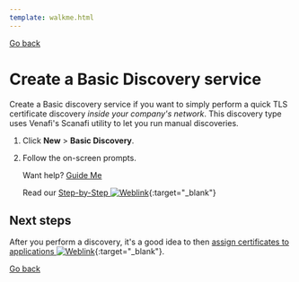 ```yaml
---
template: walkme.html
---
```


[Go back](discovery.md)

# Create a Basic Discovery service

Create a Basic discovery service if you want to simply perform a quick TLS certificate discovery *inside your company's network*. This discovery type uses Venafi's Scanafi utility to let you run manual discoveries.

1. Click **New** > **Basic Discovery**.
1. Follow the on-screen prompts.

    Want help? [Guide Me](https://ui.venafi.cloud/edge-management/services?discovery=true?walkme=19-1211067)

    Read our [Step-by-Step ![Weblink](../img/ico-weblink.gif)](../vaas/discovery/t-discovery-create-Basic-discovery.md){:target="_blank"}

## Next steps

After you perform a discovery, it's a good idea to then [assign certificates to applications ![Weblink](../img/ico-weblink.gif)](../vaas/application/assign-or-reassign-certificate-to-application.md){:target="_blank"}.

[Go back](discovery.md)